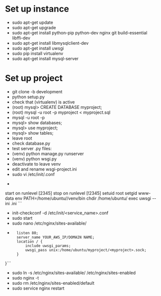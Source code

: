 # Set up instance
* sudo apt-get update
* sudo apt-get upgrade
* sudo apt-get install python-pip python-dev nginx git build-essential libffi-dev
* sudo apt-get install libmysqlclient-dev
* sudo apt-get install uwsgi
* sudo pip install virtualenv
* sudo apt-get install mysql-server


# Set up project
* git clone -b development <repo>
* python setup.py
* check that (virtualenv) is active
* (root) mysql> CREATE DATABASE myproject;
* (root) mysql -u root -p myproject < myproject.sql
* mysql -u root -p
* mysql> show databases;
* mysql> use myproject;
* mysql> show tables;
* leave root
* check database.py
* test server .py files:
* (venv) python manage.py runserver
* (venv) python wsgi.py
* deactivate to leave venv
* edit and rename wsgi-project.ini
* sudo vi /etc/init/<project>.conf
* ``` description "uWSGI server instance configured to serve myproject"
start on runlevel [2345]
stop on runlevel [!2345]
setuid root
setgid www-data
env PATH=/home/ubuntu/<myproject>/venv/bin
chdir /home/ubuntu/<myproject>
exec uwsgi --ini <myproject>.ini ```
* init-checkconf -d /etc/init/<service_name>.conf
* sudo start <myproject>
* sudo nano /etc/nginx/sites-available/<myproject>
* ``` server {
    listen 80;
    server_name YOUR_AWS_IP/DOMAIN NAME;
    location / {
        include uwsgi_params;
        uwsgi_pass unix:/home/ubuntu/myproject/<myproject>.sock;
    }
}```
* sudo ln -s /etc/nginx/sites-available/<myproject> /etc/nginx/sites-enabled
* sudo nginx -t
* sudo rm /etc/nginx/sites-enabled/default
* sudo service nginx restart
